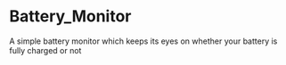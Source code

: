 # Battery_Monitor
A simple battery monitor which keeps its eyes on whether your battery is fully charged or not
